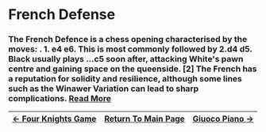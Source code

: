 # French Defense

### The French Defence is a chess opening characterised by the moves: . 1. e4 e6. This is most commonly followed by 2.d4 d5. Black usually plays ...c5 soon after, attacking White's pawn centre and gaining space on the queenside. [2] The French has a reputation for solidity and resilience, although some lines such as the Winawer Variation can lead to sharp complications.  [Read More](https://en.wikipedia.org/wiki/French_Defence)

|[<- Four Knights Game](FourKnightsGame.md)|[Return To Main Page](index.md)|[Giuoco Piano ->](GiuocoPiano.md)|
|:----|:---:|----:|